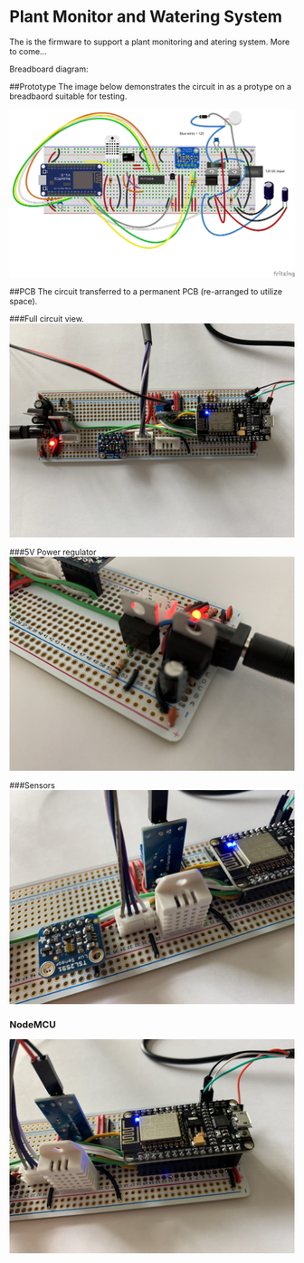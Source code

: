 # Plant Monitor and Watering System
The is the firmware to support a plant monitoring and atering system. More to come...

Breadboard diagram:

##Prototype
The image below demonstrates the circuit in as a protype on a breadbaord suitable for testing.

![](https://github.com/porrey/plantmonitor/raw/master/Fritzing/Plant%20Monitor_bb.png)

##PCB
The circuit transferred to a permanent PCB (re-arranged to utilize space).

###Full circuit view.
![](https://github.com/porrey/plantmonitor/raw/master/Images/pm-01.jpg)

###5V Power regulator
![](https://github.com/porrey/plantmonitor/raw/master/Images/pm-02.jpg)

###Sensors
![](https://github.com/porrey/plantmonitor/raw/master/Images/pm-03.jpg)

### NodeMCU
![](https://github.com/porrey/plantmonitor/raw/master/Images/pm-04.jpg)